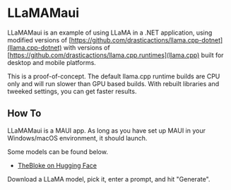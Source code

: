 # LLaMAMaui

LLaMAMaui is an example of using LLaMA in a .NET application, using modified versions of [https://github.com/drasticactions/llama.cpp-dotnet](llama.cpp-dotnet) with versions of [https://github.com/drasticactions/llama.cpp.runtimes](llama.cpp) built for desktop and mobile platforms.

This is a proof-of-concept. The default llama.cpp runtime builds are CPU only and will run slower than GPU based builds. With rebuilt libraries and tweeked settings, you can get faster results.

## How To

LLaMAMaui is a MAUI app. As long as you have set up MAUI in your Windows/macOS environment, it should launch.

Some models can be found below.

- [TheBloke on Hugging Face](https://huggingface.co/TheBloke)

Download a LLaMA model, pick it, enter a prompt, and hit "Generate".